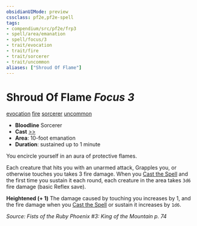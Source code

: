 ```yaml
---
obsidianUIMode: preview
cssclass: pf2e,pf2e-spell
tags:
- compendium/src/pf2e/frp3
- spell/area/emanation
- spell/focus/3
- trait/evocation
- trait/fire
- trait/sorcerer
- trait/uncommon
aliases: ["Shroud Of Flame"]
---
```

# Shroud Of Flame *Focus 3*   
[evocation](rules/traits/evocation.md "Evocation School Trait")  [fire](rules/traits/fire.md "Fire Energy & Element Trait")  [sorcerer](rules/traits/sorcerer.md "Sorcerer Class Trait")  [uncommon](rules/traits/uncommon.md "Uncommon Rarity Trait")  

- **Bloodline** Sorcerer
- **Cast** [>>](rules/core-rulebook/chapter-9-playing-the-game.md#Actions "Two-Action") 
- **Area**: 10-foot emanation
- **Duration**: sustained up to 1 minute

You encircle yourself in an aura of protective flames.

Each creature that hits you with an unarmed attack, Grapples you, or otherwise touches you takes 3 fire damage. When you [Cast the Spell](rules/actions/cast-a-spell.md) and the first time you sustain it each round, each creature in the area takes `3d6` fire damage (basic Reflex save).

**Heightened (+ 1)** The damage caused by touching you increases by 1, and the fire damage when you [Cast the Spell](rules/actions/cast-a-spell.md) or sustain it increases by `1d6`.

*Source: Fists of the Ruby Phoenix #3: King of the Mountain p. 74*